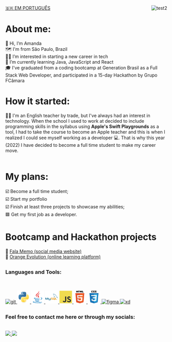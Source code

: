 <img align="right" src="https://i.ibb.co/ZfHQX9x/test2.png" alt="test2" border="0">
<a href="https://github.com/amdfd/amdfd-ptbr/blob/main/README.md">🇧🇷 EM PORTUGUÊS</a>

<h1>About me:</h1>
👋 Hi, I’m Amanda <br>
🗺️ I'm from São Paulo, Brazil<br>
👩‍💻 I’m interested in starting a new career in tech <br>
🌱 I’m currently learning Java, JavaScript and React <br>
🎓 I've graduated from a coding bootcamp at Generation Brasil as a Full Stack Web Developer, and participated in a 15-day Hackathon by Grupo FCâmara <br>


<h1>How it started:</h1>
👩‍🏫 I'm an English teacher by trade, but I've always had an interest in technology. When the school I used to work at decided to include programming skills in the syllabus using <b>Apple's Swift Playgrounds</b> as a tool, I had to take the course to become an Apple teacher and this is when I realized I could see myself working as a developer 💻. That is why this year (2022) I have decided to become a full time student to make my career move.
<br><br>

<h1>My plans:</h1>
☑️ Become a full time student;<br>
☑️ Start my portfolio<br>
☑️ Finish at least three projects to showcase my abilities;<br>
🟦 Get my first job as a developer.<br>

<h1>Bootcamp and Hackathon projects</h1>
📣 <a href="https://github.com/FalaMemoGeneration">Fala Memo (social media website)  </a><br>
🍊 <a href="https://github.com/squad34-2022">Orange Evolution (online learning platform)  </a>

##
<h3 align="left">Languages and Tools:</h3><br>
<p align="left"> <a href="https://git-scm.com/" target="_blank" rel="noreferrer"> <img src="https://www.vectorlogo.zone/logos/git-scm/git-scm-icon.svg" alt="git" width="40" height="40"/> </a>
	<a href="https://www.python.org" target="_blank" rel="noreferrer"> <img src="https://raw.githubusercontent.com/devicons/devicon/master/icons/python/python-original.svg" alt="python" width="40" height="40"/> </a>
	<a href="https://www.java.com" target="_blank" rel="noreferrer"> <img src="https://raw.githubusercontent.com/devicons/devicon/master/icons/java/java-original.svg" alt="java" width="40" height="40"/> </a>
	<a href="https://www.mysql.com/" target="_blank" rel="noreferrer"> <img src="https://raw.githubusercontent.com/devicons/devicon/master/icons/mysql/mysql-original-wordmark.svg" alt="mysql" width="40" height="40"/> </a>
	<a href="https://developer.mozilla.org/en-US/docs/Web/JavaScript" target="_blank" rel="noreferrer"> <img src="https://raw.githubusercontent.com/devicons/devicon/master/icons/javascript/javascript-original.svg" alt="javascript" width="40" height="40"/> </a>
	<a href="https://www.w3.org/html/" target="_blank" rel="noreferrer"> <img src="https://raw.githubusercontent.com/devicons/devicon/master/icons/html5/html5-original-wordmark.svg" alt="html5" width="40" height="40"/> </a>
	<a href="https://www.w3schools.com/css/" target="_blank" rel="noreferrer"> <img src="https://raw.githubusercontent.com/devicons/devicon/master/icons/css3/css3-original-wordmark.svg" alt="css3" width="40" height="40"/> </a>
	<a href="https://www.figma.com/" target="_blank" rel="noreferrer"> <img src="https://www.vectorlogo.zone/logos/figma/figma-icon.svg" alt="figma" width="40" height="40"/> </a>
	<a href="https://www.adobe.com/products/xd.html" target="_blank" rel="noreferrer"> <img src="https://cdn.worldvectorlogo.com/logos/adobe-xd.svg" alt="xd" width="40" height="40"/> </a> </p>


##
<h3>Feel free to contact me here or through my socials:</h3>
<div><br>
  <a href="https://www.linkedin.com/in/amdfd/" target="_blank"><img src="https://img.shields.io/badge/LinkedIn-0077B5?style=for-the-badge&logo=linkedin&logoColor=white" target="_blank">
  <a href="mailto:amdfd@outlook.com" target="_blank"><img src="https://img.shields.io/badge/Microsoft_Outlook-0078D4?style=for-the-badge&logo=microsoft-outlook&logoColor=white" target="_blank">
</div>
